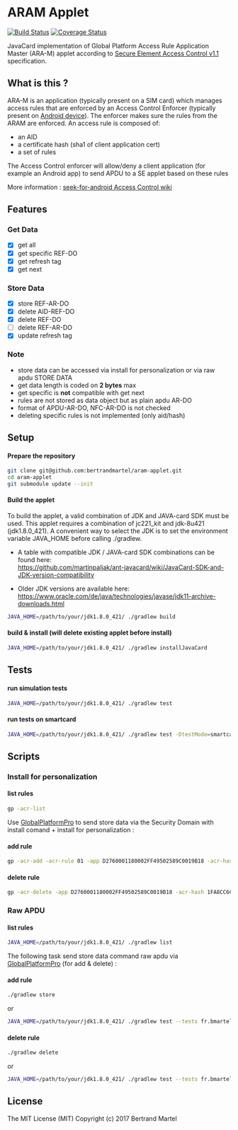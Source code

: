 # ARAM Applet

[![Build Status](https://travis-ci.org/bertrandmartel/aram-applet.svg?branch=master)](https://travis-ci.org/bertrandmartel/aram-applet)
[![Coverage Status](https://coveralls.io/repos/github/bertrandmartel/aram-applet/badge.svg?branch=master)](https://coveralls.io/github/bertrandmartel/aram-applet?branch=master)

JavaCard implementation of Global Platform Access Rule Application Master (ARA-M) applet according to
[Secure Element Access Control v1.1](https://globalplatform.org/specs-library/secure-element-access-control-v1-1) specification.

## What is this ?

ARA-M is an application (typically present on a SIM card) which manages access rules that are enforced by an Access Control Enforcer (typically present on [Android device](https://github.com/seek-for-android/pool/wiki)).
The enforcer makes sure the rules from the ARAM are enforced. An access rule is composed of:
* an AID
* a certificate hash (sha1 of client application cert)
* a set of rules

The Access Control enforcer will allow/deny a client application (for example an Android app) to send APDU to a SE applet based on these rules

More information : [seek-for-android Access Control wiki](https://github.com/seek-for-android/pool/wiki/AccessControlIntroduction)

## Features

### Get Data

- [x] get all
- [x] get specific REF-DO
- [x] get refresh tag
- [x] get next

### Store Data

- [x] store REF-AR-DO
- [x] delete AID-REF-DO
- [x] delete REF-DO
- [ ] delete REF-AR-DO
- [x] update refresh tag

### Note

* store data can be accessed via install for personalization or via raw apdu STORE DATA
* get data length is coded on **2 bytes** max
* get specific is **not** compatible with get next
* rules are not stored as data object but as plain apdu AR-DO
* format of APDU-AR-DO, NFC-AR-DO is not checked
* deleting specific rules is not implemented (only aid/hash)

## Setup

#### Prepare the repository

```bash
git clone git@github.com:bertrandmartel/aram-applet.git
cd aram-applet
git submodule update --init
```

#### Build the applet

To build the applet, a valid combination of JDK and JAVA-card SDK must be used. This applet requires a combination of jc221_kit and jdk-8u421 (jdk1.8.0_421). A convenient way to select the JDK is to set the environment variable JAVA_HOME before calling ./gradlew.

* A table with compatible JDK / JAVA-card SDK combinations can be found here:  
<https://github.com/martinpaljak/ant-javacard/wiki/JavaCard-SDK-and-JDK-version-compatibility>

* Older JDK versions are available here:  
<https://www.oracle.com/de/java/technologies/javase/jdk11-archive-downloads.html>

```bash
JAVA_HOME=/path/to/your/jdk1.8.0_421/ ./gradlew build
```

#### build & install (will **delete** existing applet before install)

```bash
JAVA_HOME=/path/to/your/jdk1.8.0_421/ ./gradlew installJavaCard
```

## Tests

#### run simulation tests

```bash
JAVA_HOME=/path/to/your/jdk1.8.0_421/ ./gradlew test
```

#### run tests on smartcard

```bash
JAVA_HOME=/path/to/your/jdk1.8.0_421/ ./gradlew test -DtestMode=smartcard
```

## Scripts

### Install for personalization

#### list rules

```bash
gp -acr-list
```

Use [GlobalPlatformPro](https://github.com/martinpaljak/GlobalPlatformPro) to send store data via the Security Domain with install comand + install for personalization :

#### add rule

```bash
gp -acr-add -acr-rule 01 -app D2760001180002FF49502589C0019B18 -acr-hash 1FA8CC6CE448894C7011E23BCF56DB9BD9097432
```

#### delete rule

```bash
gp -acr-delete -app D2760001180002FF49502589C0019B18 -acr-hash 1FA8CC6CE448894C7011E23BCF56DB9BD9097432
```

### Raw APDU

#### list rules

```bash
JAVA_HOME=/path/to/your/jdk1.8.0_421/ ./gradlew list
```

The following task send store data command raw apdu via [GlobalPlatformPro](https://github.com/martinpaljak/GlobalPlatformPro) (for add & delete) :

#### add rule

```bash
./gradlew store
```

or

```bash
JAVA_HOME=/path/to/your/jdk1.8.0_421/ ./gradlew test --tests fr.bmartel.aram.AramTest.storeDataValid
```

#### delete rule

```bash
./gradlew delete
```
or
```bash
JAVA_HOME=/path/to/your/jdk1.8.0_421/ ./gradlew test --tests fr.bmartel.aram.AramTest.deleteByAid
```

## License

The MIT License (MIT) Copyright (c) 2017 Bertrand Martel